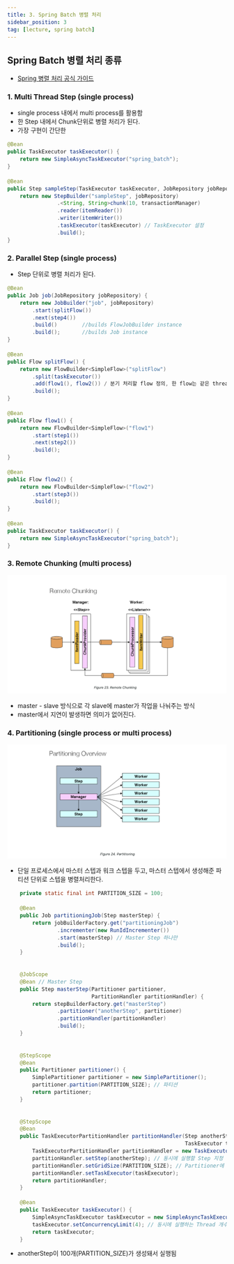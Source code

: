 ```yaml
---
title: 3. Spring Batch 병렬 처리
sidebar_position: 3
tag: [lecture, spring batch]
---
```


## Spring Batch 병렬 처리 종류
- [Spring 병렬 처리 공식 가이드](https://docs.spring.io/spring-batch/docs/current/reference/html/index-single.html#scalability)

### 1. Multi Thread Step (single process)
- single process 내에서 multi process를 활용함
- 한 Step 내에서 Chunk단위로 병렬 처리가 된다.
- 가장 구현이 간단한
```java
@Bean
public TaskExecutor taskExecutor() {
    return new SimpleAsyncTaskExecutor("spring_batch");
}

@Bean
public Step sampleStep(TaskExecutor taskExecutor, JobRepository jobRepository, PlatformTransactionManager transactionManager) {
	return new StepBuilder("sampleStep", jobRepository)
				.<String, String>chunk(10, transactionManager)
				.reader(itemReader())
				.writer(itemWriter())
				.taskExecutor(taskExecutor) // TaskExecutor 설정
				.build();
}
```

### 2. Parallel Step (single process)
- Step 단위로 병렬 처리가 된다.

```java
@Bean
public Job job(JobRepository jobRepository) {
    return new JobBuilder("job", jobRepository)
        .start(splitFlow())
        .next(step4())
        .build()        //builds FlowJobBuilder instance
        .build();       //builds Job instance
}

@Bean
public Flow splitFlow() {
    return new FlowBuilder<SimpleFlow>("splitFlow")
        .split(taskExecutor())
        .add(flow1(), flow2()) / 분기 처리할 flow 정의, 한 flow는 같은 thread로 실행됨,
        .build();
}

@Bean
public Flow flow1() {
    return new FlowBuilder<SimpleFlow>("flow1")
        .start(step1())
        .next(step2())
        .build();
}

@Bean
public Flow flow2() {
    return new FlowBuilder<SimpleFlow>("flow2")
        .start(step3())
        .build();
}

@Bean
public TaskExecutor taskExecutor() {
    return new SimpleAsyncTaskExecutor("spring_batch");
}
```

### 3. Remote Chunking (multi process)
![RemoteChunking.png](img/RemoteChunking.png)
- master - slave 방식으로 각 slave에 master가 작업을 나눠주는 방식
- master에서 지연이 발생하면 의미가 없어진다.

### 4. Partitioning (single process or multi process)
![partitioning.png](img/partitioning.png)
- 단일 프로세스에서 마스터 스텝과 워크 스텝을 두고, 마스터 스텝에서 생성해준 파티션 단위로 스텝을 병렬처리한다.

```java
    private static final int PARTITION_SIZE = 100;

    @Bean
    public Job partitioningJob(Step masterStep) {
        return jobBuilderFactory.get("partitioningJob")
                .incrementer(new RunIdIncrementer())
                .start(masterStep) // Master Step 하나만
                .build();
    }


    @JobScope
    @Bean // Master Step
    public Step masterStep(Partitioner partitioner,
                           PartitionHandler partitionHandler) {
        return stepBuilderFactory.get("masterStep")
                .partitioner("anotherStep", partitioner)
                .partitionHandler(partitionHandler)
                .build();
    }


    @StepScope
    @Bean
    public Partitioner partitioner() {
        SimplePartitioner partitioner = new SimplePartitioner();
        partitioner.partition(PARTITION_SIZE); // 파티션 
        return partitioner;
    }


    @StepScope
    @Bean
    public TaskExecutorPartitionHandler partitionHandler(Step anotherStep,
                                                         TaskExecutor taskExecutor) {
        TaskExecutorPartitionHandler partitionHandler = new TaskExecutorPartitionHandler();
        partitionHandler.setStep(anotherStep); // 동시에 실행할 Step 지정
        partitionHandler.setGridSize(PARTITION_SIZE); // Partitioner에 지정한 값과 같게
        partitionHandler.setTaskExecutor(taskExecutor);
        return partitionHandler;
    }
    
    @Bean
    public TaskExecutor taskExecutor() {
        SimpleAsyncTaskExecutor taskExecutor = new SimpleAsyncTaskExecutor("spring-batch-task-executor");
        taskExecutor.setConcurrencyLimit(4); // 동시에 실행하는 Thread 개수 제한
        return taskExecutor;
    }
```
- anotherStep이 100개(PARTITION_SIZE)가 생성돼서 실행됨